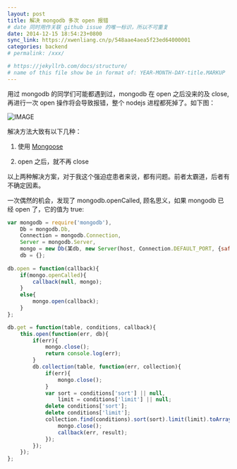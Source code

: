 ```yaml
---
layout: post
title: 解决 mongodb 多次 open 报错
# date 同时用作关联 github issue 的唯一标识，所以不可重复
date: 2014-12-15 18:54:23+0800
sync_link: https://xwenliang.cn/p/548aae4aea5f23ed64000001
categories: backend
# permalink: /xxx/

# https://jekyllrb.com/docs/structure/
# name of this file show be in format of: YEAR-MONTH-DAY-title.MARKUP
---
```



用过 mongodb 的同学们可能都遇到过，mongodb 在 open 之后没来的及 close, 再进行一次 open 操作将会导致报错，整个 nodejs 进程都死掉了。如下图：  

![IMAGE](https://cdn.jsdelivr.net/gh/xwenliang/gallery2022/2022-04-30-21dff08e39.jpg)  

解决方法大致有以下几种：  

1. 使用 [Mongoose](http://mongoosejs.com/)  

2. open 之后，就不再 close  

以上两种解决方案，对于我这个强迫症患者来说，都有问题。前者太霸道，后者有不确定因素。  

一次偶然的机会，发现了 mongodb.openCalled, 顾名思义，如果 mongodb 已经 open 了，它的值为 true:  

```javascript
var mongodb = require('mongodb'),
    Db = mongodb.Db,
    Connection = mongodb.Connection,
    Server = mongodb.Server,
    mongo = new Db(某db, new Server(host, Connection.DEFAULT_PORT, {safe: true}), {w: 1}),
    db = {};
    
db.open = function(callback){
    if(mongo.openCalled){
        callback(null, mongo);
    }
    else{
        mongo.open(callback);
    }
};

db.get = function(table, conditions, callback){
    this.open(function(err, db){
        if(err){
            mongo.close();
            return console.log(err);
        }
        db.collection(table, function(err, collection){
            if(err){
                mongo.close();
            }
            var sort = conditions['sort'] || null,
                limit = conditions['limit'] || null;
            delete conditions['sort'];
            delete conditions['limit'];
            collection.find(conditions).sort(sort).limit(limit).toArray(function(err, result){
                mongo.close();
                callback(err, result);
            });
        });
    });
};
```

